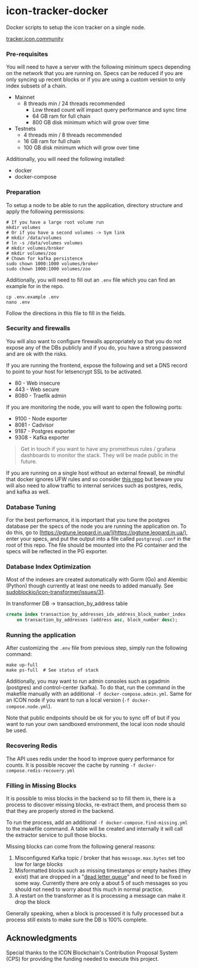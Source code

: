 # icon-tracker-docker

Docker scripts to setup the icon tracker on a single node. 

[tracker.icon.community](https://tracker.icon.community/)

### Pre-requisites

You will need to have a server with the following minimum specs depending on the network that you are running on. Specs can be reduced if you are only syncing up recent blocks or if you are using a custom version to only index subsets of a chain. 

- Mainnet 
  - 8 threads min / 24 threads recommended 
    - Low thread count will impact query performance and sync time 
    - 64 GB ram for full chain
    - 800 GB disk minimum which will grow over time 
- Testnets 
  - 4 threads min / 8 threads recommended 
  - 16 GB ram for full chain
  - 100 GB disk minimum which will grow over time 

Additionally, you will need the following installed:

- docker
- docker-compose 

### Preparation 

To setup a node to be able to run the application, directory structure and apply the following permissions:

```shell
# If you have a large root volume run 
mkdir volumes 
# Or if you have a second volumes -> Sym link  
# mkdir /data/volumes
# ln -s /data/volumes volumes
# mkdir volumes/broker
# mkdir volumes/zoo
# Chown for kafka persistence 
sudo chown 1000:1000 volumes/broker
sudo chown 1000:1000 volumes/zoo
```

Additionally, you will need to fill out an `.env` file which you can find an example for in the repo. 

```shell
cp .env.example .env
nano .env
```

Follow the directions in this file to fill in the fields.

### Security and firewalls 

You will also want to configure firewalls appropriately so that you do not expose any of the DBs publicly and if you do, you have a strong password and are ok with the risks. 

If you are running the frontend, expose the following and set a DNS record to point to your host for letsencrypt SSL to be activated. 

- 80 - Web insecure 
- 443 - Web secure 
- 8080 - Traefik admin 

If you are monitoring the node, you will want to open the following ports:

- 9100 - Node exporter 
- 8081 - Cadvisor 
- 9187 - Postgres exporter 
- 9308 - Kafka exporter 

> Get in touch if you want to have any prometheus rules / grafana dashboards to monitor the stack. They will be made public in the future.  

If you are running on a single host without an external firewall, be mindful that docker ignores UFW rules and so consider [this repo](https://github.com/chaifeng/ufw-docker) but beware you will also need to allow traffic to internal services such as postgres, redis, and kafka as well.  

### Database Tuning 

For the best performance, it is important that you tune the postgres database per the specs of the node you are running the application on. To do this, go to [https://pgtune.leopard.in.ua/](https://pgtune.leopard.in.ua/), enter your specs, and put the output into a file called `postgresql.conf` in the root of this repo.  The file should be mounted into the PG container and the specs will be reflected in the PG exporter.

### Database Index Optimization 

Most of the indexes are created automatically with Gorm (Go) and Alembic (Python) though currently at least one needs to added manually. See [sudoblockio/icon-transformer/issues/31](https://github.com/sudoblockio/icon-transformer/issues/31). 

In transformer DB -> transaction_by_address table 
```sql
create index transaction_by_addresses_idx_address_block_number_index
    on transaction_by_addresses (address asc, block_number desc);
```

### Running the application 

After customizing the `.env` file from previous step, simply run the following command:

```shell
make up-full 
make ps-full  # See status of stack 
```

Additionally, you may want to run admin consoles such as pgadmin (postgres) and control-center (kafka). To do that, run the command in the makefile manually with an additional `-f docker-compose.admin.yml`.  Same for an ICON node if you want to run a local version (`-f docker-compose.node.yml`). 

Note that public endpoints should be ok for you to sync off of but if you want to run your own sandboxed environment, the local icon node should be used. 

### Recovering Redis 

The API uses redis under the hood to improve query performance for counts. It is possible recover the cache by running `-f docker-compose.redis-recovery.yml`  


### Filling in Missing Blocks 

It is possible to miss blocks in the backend so to fill them in, there is a process to discover missing blocks, re-extract them, and process them so that they are properly stored in the backend. 

To run the process, add an additional `-f docker-compose.find-missing.yml` to the makefile command.  A table will be created and internally it will call the extractor service to pull those blocks. 

Missing blocks can come from the following general reasons:

1. Misconfigured Kafka topic / broker that has `message.max.bytes` set too low for large blocks
2. Misformatted blocks such as missing timestamps or empty hashes (they exist) that are dropped in a "[dead letter queue](https://medium.com/@sannidhi.s.t/dead-letter-queues-dlqs-in-kafka-afb4b6835309)" and need to be fixed in some way.  Currently there are only a about 5 of such messages so you should not need to worry about this much in normal practice. 
3. A restart on the transformer as it is processing a message can make it drop the block 

Generally speaking, when a block is processed it is fully processed but a process still exists to make sure the DB is 100% complete. 

## Acknowledgments 

Special thanks to the ICON Blockchain's Contribution Proposal System (CPS) for providing the funding needed to execute this project. 
